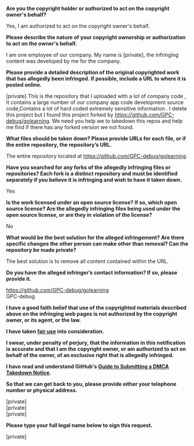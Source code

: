 **Are you the copyright holder or authorized to act on the copyright owner's behalf?**

Yes, I am authorized to act on the copyright owner's behalf.

**Please describe the nature of your copyright ownership or authorization to act on the owner's behalf.**

I am one employee of our company. My name is [private], the infringing content was developed by me for the company.

**Please provide a detailed description of the original copyrighted work that has allegedly been infringed. If possible, include a URL to where it is posted online.**

[private] This is the repository that I uploaded with a lot of company code , It contains a large number of our company app code development source code,Contains a lot of hard coded extremely sensitive information . I delete this project but I found this project forked by https://github.com/GPC-debug/golearning. We need you help we to takedown this repos and help me find if there has any forked version we not found.

**What files should be taken down? Please provide URLs for each file, or if the entire repository, the repository’s URL.**

The entire repository located at https://github.com/GPC-debug/golearning.

**Have you searched for any forks of the allegedly infringing files or repositories? Each fork is a distinct repository and must be identified separately if you believe it is infringing and wish to have it taken down.**

Yes

**Is the work licensed under an open source license? If so, which open source license? Are the allegedly infringing files being used under the open source license, or are they in violation of the license?**

No

**What would be the best solution for the alleged infringement? Are there specific changes the other person can make other than removal? Can the repository be made private?**

The best solution is to remove all content contained within the URL.

**Do you have the alleged infringer’s contact information? If so, please provide it.**

https://github.com/GPC-debug/golearning  
GPC-debug

**I have a good faith belief that use of the copyrighted materials described above on the infringing web pages is not authorized by the copyright owner, or its agent, or the law.**

**I have taken <a href="https://www.lumendatabase.org/topics/22">fair use</a> into consideration.**

**I swear, under penalty of perjury, that the information in this notification is accurate and that I am the copyright owner, or am authorized to act on behalf of the owner, of an exclusive right that is allegedly infringed.**

**I have read and understand GitHub's <a href="https://docs.github.com/articles/guide-to-submitting-a-dmca-takedown-notice/">Guide to Submitting a DMCA Takedown Notice</a>.**

**So that we can get back to you, please provide either your telephone number or physical address.**

[private]  
[private]  
[private]

**Please type your full legal name below to sign this request.**

[private]
